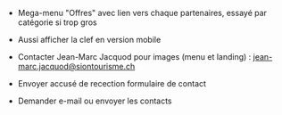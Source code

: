 * Mega-menu "Offres" avec lien vers chaque partenaires, essayé par catégorie si trop gros
* Aussi afficher la clef en version mobile

* Contacter Jean-Marc Jacquod pour images (menu et landing) : jean-marc.jacquod@siontourisme.ch

* Envoyer accusé de recection formulaire de contact
* Demander e-mail ou envoyer les contacts
